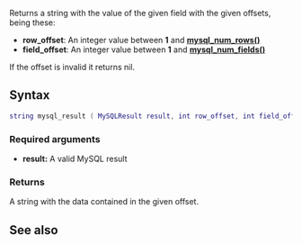 <pageclass class="#AA7592" subcaption="MTA-MySQL Module"></pageclass>

Returns a string with the value of the given field with the given offsets, being these:

-   **row\_offset**: An integer value between **1** and **[mysql\_num\_rows()](/Modules/MTA-MySQL/mysql_num_rows.md "wikilink")**
-   **field\_offset**: An integer value between **1** and **[mysql\_num\_fields()](/Modules/MTA-MySQL/mysql_num_fields.md "wikilink")**

If the offset is invalid it returns nil.

Syntax
------

``` lua
string mysql_result ( MySQLResult result, int row_offset, int field_offset )
```

### Required arguments

-   **result:** A valid MySQL result

### Returns

A string with the data contained in the given offset.

See also
--------
